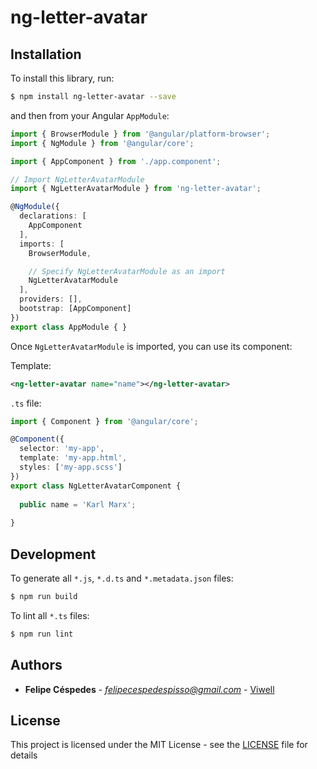 # ng-letter-avatar

## Installation

To install this library, run:

```bash
$ npm install ng-letter-avatar --save
```

and then from your Angular `AppModule`:

```typescript
import { BrowserModule } from '@angular/platform-browser';
import { NgModule } from '@angular/core';

import { AppComponent } from './app.component';

// Import NgLetterAvatarModule
import { NgLetterAvatarModule } from 'ng-letter-avatar';

@NgModule({
  declarations: [
    AppComponent
  ],
  imports: [
    BrowserModule,

    // Specify NgLetterAvatarModule as an import
    NgLetterAvatarModule
  ],
  providers: [],
  bootstrap: [AppComponent]
})
export class AppModule { }
```

Once `NgLetterAvatarModule` is imported, you can use its component:

Template:

```xml
<ng-letter-avatar name="name"></ng-letter-avatar>
```

`.ts` file:

```ts
import { Component } from '@angular/core';

@Component({
  selector: 'my-app',
  template: 'my-app.html',
  styles: ['my-app.scss']
})
export class NgLetterAvatarComponent {
  
  public name = 'Karl Marx';
  
}
```

## Development

To generate all `*.js`, `*.d.ts` and `*.metadata.json` files:

```bash
$ npm run build
```

To lint all `*.ts` files:

```bash
$ npm run lint
```

## Authors

* **Felipe Céspedes** - *felipecespedespisso@gmail.com* - [Viwell](https://github.com/viwell)

## License

This project is licensed under the MIT License - see the [LICENSE](LICENSE) file for details

